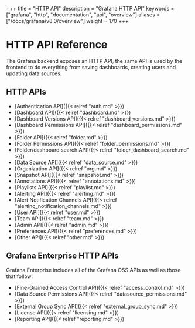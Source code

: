 +++
title = "HTTP API"
description = "Grafana HTTP API"
keywords = ["grafana", "http", "documentation", "api", "overview"]
aliases = ["/docs/grafana/v8.0/overview"]
weight = 170
+++

# HTTP API Reference

The Grafana backend exposes an HTTP API, the same API is used by the frontend to do everything from saving
dashboards, creating users and updating data sources.

## HTTP APIs

- [Authentication API]({{< relref "auth.md" >}})
- [Dashboard API]({{< relref "dashboard.md" >}})
- [Dashboard Versions API]({{< relref "dashboard_versions.md" >}})
- [Dashboard Permissions API]({{< relref "dashboard_permissions.md" >}})
- [Folder API]({{< relref "folder.md" >}})
- [Folder Permissions API]({{< relref "folder_permissions.md" >}})
- [Folder/dashboard search API]({{< relref "folder_dashboard_search.md" >}})
- [Data Source API]({{< relref "data_source.md" >}})
- [Organization API]({{< relref "org.md" >}})
- [Snapshot API]({{< relref "snapshot.md" >}})
- [Annotations API]({{< relref "annotations.md" >}})
- [Playlists API]({{< relref "playlist.md" >}})
- [Alerting API]({{< relref "alerting.md" >}})
- [Alert Notification Channels API]({{< relref "alerting_notification_channels.md" >}})
- [User API]({{< relref "user.md" >}})
- [Team API]({{< relref "team.md" >}})
- [Admin API]({{< relref "admin.md" >}})
- [Preferences API]({{< relref "preferences.md" >}})
- [Other API]({{< relref "other.md" >}})

## Grafana Enterprise HTTP APIs

Grafana Enterprise includes all of the Grafana OSS APIs as well as those that follow:

- [Fine-Grained Access Control API]({{< relref "access_control.md" >}})
- [Data Source Permissions API]({{< relref "datasource_permissions.md" >}})
- [External Group Sync API]({{< relref "external_group_sync.md" >}})
- [License API]({{< relref "licensing.md" >}})
- [Reporting API]({{< relref "reporting.md" >}})

